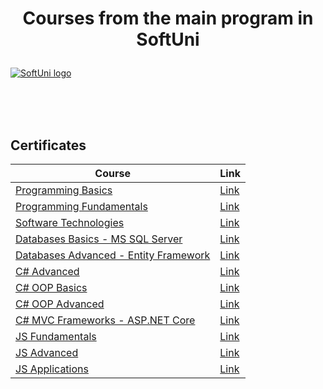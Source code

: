 # <p align="center"> Courses from the main program in SoftUni <p>

<a href="https://softuni.bg/trainings/courses" rel="Courses">  ![SoftUni logo][logo] <a/>

[logo]: http://innovationstarterbox.bg/wp-content/uploads/2016/05/Softuni_logo_trasparent.png "Logo Title Text 2"

<br/>
<br/>
<br/>

<h2> Certificates </h2>

|**Course**|**Link**|
|---|---|
|<a href="https://softuni.bg/trainings/1560/programming-basics-bulgaria-january-2017" > Programming Basics </a>   | <a href="https://softuni.bg/certificates/details/17968/ff9d608e"> Link</a> |
|<a href="https://softuni.bg/trainings/1619/programming-fundamentals-may-2017"> Programming Fundamentals </a>| <a href="https://softuni.bg/certificates/details/21200/06296ccf"> Link</a> |
|<a href="https://softuni.bg/trainings/1621/software-technologies-july-2017"> Software Technologies </a>| <a href="https://softuni.bg/certificates/details/22762/5aedc23b"> Link</a> |
|<a href="https://softuni.bg/trainings/1747/databases-basics-mssql-server-september-2017"> Databases Basics - MS SQL Server </a>| <a href="https://softuni.bg/certificates/details/23834/67a6528b"> Link</a> |
|<a href="https://softuni.bg/trainings/1741/databases-advanced-entity-framework-october-2017"> Databases Advanced - Entity Framework  </a>| <a href="https://softuni.bg/certificates/details/49664/fd61d0e4"> Link</a> |
|<a href="https://softuni.bg/trainings/1841/csharp-advanced-january-2018"> C# Advanced  </a>| <a href="https://softuni.bg/certificates/details/51439/0fd379fb"> Link</a> |
|<a href="#"> C# OOP Basics  </a>| <a href="https://softuni.bg/certificates/details/52550/97f854ee"> Link</a> |
|<a href="#"> C# OOP Advanced  </a>| <a href="https://softuni.bg/certificates/details/53353/f1a61df3"> Link</a> |
|<a href="https://softuni.bg/trainings/2029/c-sharp-mvc-frameworks-aspnet-core-july-2018"> C# MVC Frameworks - ASP.NET Core  </a>| <a href="https://softuni.bg/certificates/details/57504/54cc09d0"> Link</a> |
|<a href="https://softuni.bg/trainings/2080/js-fundamentals-september-2018"> JS Fundamentals  </a>| <a href="https://softuni.bg/certificates/details/58343/c3d59f24"> Link</a> |
|<a href="https://softuni.bg/trainings/2081/js-advanced-october-2018"> JS Advanced  </a>| <a href="https://softuni.bg/certificates/details/59646/27dbbd7f"> Link</a> |
|<a href="https://softuni.bg/trainings/2082/js-applications-november-2018"> JS Applications  </a>| <a href="https://softuni.bg/certificates/details/61586/b923dd31"> Link</a> |
